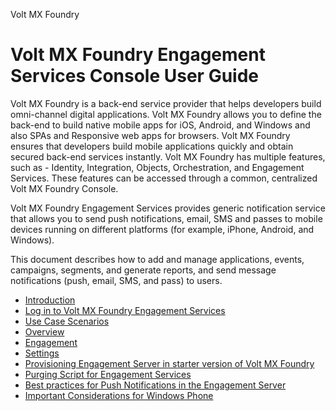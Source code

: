                      

Volt MX  Foundry

Volt MX  Foundry Engagement Services Console User Guide
=====================================================

Volt MX  Foundry is a back-end service provider that helps developers build omni-channel digital applications. Volt MX Foundry allows you to define the back-end to build native mobile apps for iOS, Android, and Windows and also SPAs and Responsive web apps for browsers. Volt MX Foundry ensures that developers build mobile applications quickly and obtain secured back-end services instantly. Volt MX Foundry has multiple features, such as - Identity, Integration, Objects, Orchestration, and Engagement Services. These features can be accessed through a common, centralized Volt MX Foundry Console.

Volt MX  Foundry Engagement Services provides generic notification service that allows you to send push notifications, email, SMS and passes to mobile devices running on different platforms (for example, iPhone, Android, and Windows).

This document describes how to add and manage applications, events, campaigns, segments, and generate reports, and send message notifications (push, email, SMS, and pass) to users.

*   [Introduction](Introduction.md)
*   [Log in to Volt MX Foundry Engagement Services](Logging_into_VMS.md)
*   [Use Case Scenarios](Scenarios/Use_Case_Scenarios.md)
*   [Overview](Notification.md)
*   [Engagement](Targeting.md)
*   [Settings](Miscellaneous.md)
*   [Provisioning Engagement Server in starter version of Volt MX Foundry](Subscribers/provisioning_eng_server_starter_ver.md)
*   [Purging Script for Engagement Services](Archiving_scripts_for_Engagement_Services.md)
*   [Best practices for Push Notifications in the Engagement Server](Push_Message_Usage.md)
*   [Important Considerations for Windows Phone](Apps/Important_Considerations_for_Windows_Phone.md)

